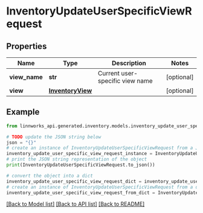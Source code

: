 # InventoryUpdateUserSpecificViewRequest


## Properties

Name | Type | Description | Notes
------------ | ------------- | ------------- | -------------
**view_name** | **str** | Current user-specific view name | [optional] 
**view** | [**InventoryView**](InventoryView.md) |  | [optional] 

## Example

```python
from linnworks_api.generated.inventory.models.inventory_update_user_specific_view_request import InventoryUpdateUserSpecificViewRequest

# TODO update the JSON string below
json = "{}"
# create an instance of InventoryUpdateUserSpecificViewRequest from a JSON string
inventory_update_user_specific_view_request_instance = InventoryUpdateUserSpecificViewRequest.from_json(json)
# print the JSON string representation of the object
print(InventoryUpdateUserSpecificViewRequest.to_json())

# convert the object into a dict
inventory_update_user_specific_view_request_dict = inventory_update_user_specific_view_request_instance.to_dict()
# create an instance of InventoryUpdateUserSpecificViewRequest from a dict
inventory_update_user_specific_view_request_from_dict = InventoryUpdateUserSpecificViewRequest.from_dict(inventory_update_user_specific_view_request_dict)
```
[[Back to Model list]](../README.md#documentation-for-models) [[Back to API list]](../README.md#documentation-for-api-endpoints) [[Back to README]](../README.md)


